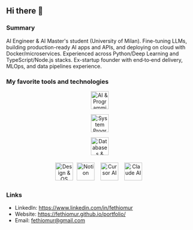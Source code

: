 ## Hi there 👋

### Summary

AI Engineer & AI Master's student (University of Milan). Fine-tuning LLMs, building production-ready AI apps and APIs, and deploying on cloud with Docker/microservices. Experienced across Python/Deep Learning and TypeScript/Node.js stacks. Ex-startup founder with end‑to‑end delivery, MLOps, and data pipelines experience.

### My favorite tools and technologies

<div align="center">
  <p>
    <img src="https://skillicons.dev/icons?i=python,pytorch,tensorflow,nodejs,ts,js,html,css,react,nextjs,nestjs&perline=11" height="48" alt="AI & Programming Languages & Web" />
  </p>
  <p>
    <img src="https://skillicons.dev/icons?i=cpp,cs,dotnet,flutter,dart,unity,express,prisma,postgres,supabase,mongodb&perline=11" height="48" alt="System Programming & Mobile & Backend & Databases" />
  </p>
  <p>
    <img src="https://skillicons.dev/icons?i=mysql,redis,aws,azure,gcp,docker,tailwind,git,github,postman,vscode&perline=11" height="48" alt="Databases & Cloud & DevOps & Tools" />
  </p>
  <p>
    <img src="https://skillicons.dev/icons?i=figma,linux&perline=11" height="48" alt="Design & OS" />
    <img alt="Notion" height="48" style="margin:6px" src="https://cdn.jsdelivr.net/gh/devicons/devicon/icons/notion/notion-original.svg" />
    <img alt="Cursor AI" height="48" style="margin:6px" src="https://www.cursor.com/brand/icon.png" />
    <img alt="Claude AI" height="48" style="margin:6px" src="https://cdn.jsdelivr.net/gh/simple-icons/simple-icons/icons/anthropic.svg" />
  </p>
</div>

### Links
- LinkedIn: https://www.linkedin.com/in/fethiomur
- Website: https://fethiomur.github.io/portfolio/
- Email: fethiomur@gmail.com